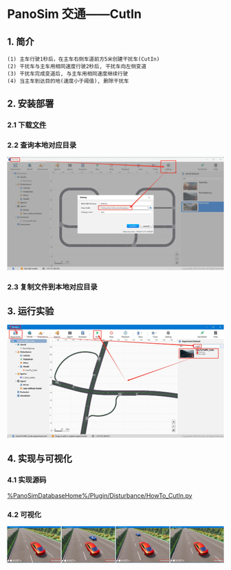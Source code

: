# PanoSim 交通——CutIn

## 1. 简介
    (1) 主车行驶1秒后，在主车右侧车道前方5米创建干扰车(CutIn)
    (2) 干扰车与主车用相同速度行驶2秒后, 干扰车向左侧变道
    (3) 干扰车完成变道后, 与主车用相同速度继续行驶
    (4) 当主车到达目的地(速度小于阈值), 删除干扰车

## 2. 安装部署

### 2.1 下载[文件](https://github.com/liyanlee/PanoSim_How_To/tree/main/Traffic/CutIn/PanoSimDatabase)

### 2.2 查询本地对应目录
![image](../../Bus/ego/docs/images/folder.jpg)

### 2.3 复制文件到本地对应目录

## 3. 运行实验
![image](docs/images/open.jpg)

## 4. 实现与可视化

### 4.1 实现源码
[%PanoSimDatabaseHome%/Plugin/Disturbance/HowTo_CutIn.py](PanoSimDatabase/Plugin/Disturbance/HowTo_CutIn.py)

### 4.2 可视化
![image](docs/images/visualization.jpg)
